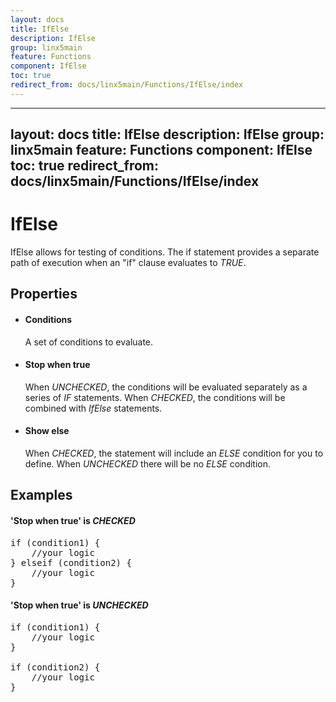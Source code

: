 ```yaml
---
layout: docs
title: IfElse
description: IfElse
group: linx5main
feature: Functions
component: IfElse
toc: true
redirect_from: docs/linx5main/Functions/IfElse/index
---
```

---
layout: docs
title: IfElse
description: IfElse
group: linx5main
feature: Functions
component: IfElse
toc: true
redirect_from: docs/linx5main/Functions/IfElse/index
---
IfElse
======

IfElse allows for testing of conditions. The if statement provides a
separate path of execution when an "if" clause evaluates to *TRUE*.

Properties
----------

-  #### Conditions

    A set of conditions to evaluate.

-  #### Stop when true

    When *UNCHECKED*, the conditions will be evaluated separately as a
    series of *IF* statements. When *CHECKED*, the conditions will be
    combined with *IfElse* statements.

-  #### Show else

    When *CHECKED*, the statement will include an *ELSE* condition for
    you to define. When *UNCHECKED* there will be no *ELSE* condition.

Examples
--------

#### 'Stop when true' is *CHECKED*
<pre>
if (condition1) {
	//your logic  
} elseif (condition2) {
	//your logic  
}
</pre>
#### 'Stop when true' is *UNCHECKED*
<pre>
if (condition1) {
	//your logic  
}

if (condition2) {
	//your logic  
}
</pre>

